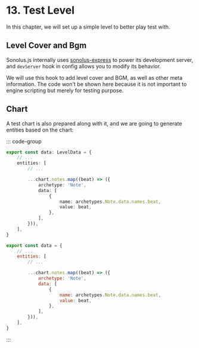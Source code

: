# 13. Test Level

In this chapter, we will set up a simple level to better play test with.

## Level Cover and Bgm

Sonolus.js internally uses [sonolus-express](https://github.com/Sonolus/sonolus-express) to power its development server, and `devServer` hook in config allows you to modify its behavior.

We will use this hook to add level cover and BGM, as well as other meta information. The code won't be shown here because it is not important to engine scripting but merely for testing purpose.

## Chart

A test chart is also prepared along with it, and we are going to generate entities based on the chart:

::: code-group

```TypeScript
export const data: LevelData = {
    // ...
    entities: [
        // ...

        ...chart.notes.map((beat) => ({
            archetype: 'Note',
            data: [
                {
                    name: archetypes.Note.data.names.beat,
                    value: beat,
                },
            ],
        })),
    ],
}
```

```JavaScript
export const data = {
    // ...
    entities: [
        // ...

        ...chart.notes.map((beat) => ({
            archetype: 'Note',
            data: [
                {
                    name: archetypes.Note.data.names.beat,
                    value: beat,
                },
            ],
        })),
    ],
}
```

:::

